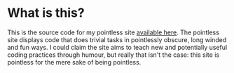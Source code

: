 # What is this?

This is the source code for my pointless site [available here](https://meaningof42.github.io/pointless-site/). The pointless site displays code that does trivial tasks in pointlessly obscure, long winded and fun ways. I could claim the site aims to teach new and potentially useful coding practices through humour, but really that isn't the case: this site is pointless for the mere sake of being pointless.
